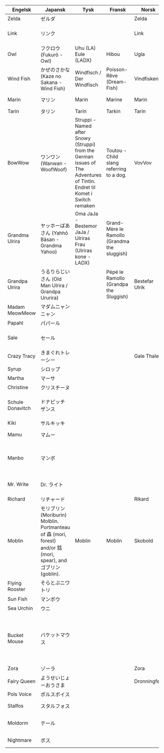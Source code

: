 | Engelsk          	| Japansk                	| Tysk 	| Fransk 	| Norsk      	| Kommentar                                                                                                                 	|
|------------------	|------------------------	|------	|--------	|------------	|---------------------------------------------------------------------------------------------------------------------------	|
| Zelda            	| ゼルダ                 	|      	|        	| Zelda           	|                                                                                                                           	|
| Link             	| リンク                 	|      	|        	| Link       	| Dukker vel aldri opp i spillet. Nei, det er jo kun spillerens navn. Dukker opp i tittelen da ....................                                                                                                                          	|
| Owl              	| フクロウ (Fukurō - Owl)           	|Uhu (LA) Eule (LADX) 	|  Hibou 	| Ugla 	| Kaepora Gaebora eller? Ikonisk navn|
| Wind Fish        	| かぜのさかな  (Kaze no Sakana - Wind Fish)	| Windfisch / Der Windfisch	| Poisson-Rêve (Dream-Fish)	| Vindfisken	| Vindfisk bare? Eventuelt Vindfisken, som vi kalte ham da vi var små barn                                                                                                                          	|
| Marin            	| マリン                 	|  Marin	| Marine 	|  Marin	| Går vel bare for Marin her?   Marin eller Marine? Marin. Marina?                                                                                                                        	|
| Tarin            	| タリン                 	| Tarin	|   Tarkin 	| Tarin     	| Tarin?                                                                                                                          	|
| BowWow           	| ワンワン (Wanwan - WoofWoof)| Struppi - Named after Snowy (Struppi) from the German issues of The Adventures of Tintin. Endret til Komet i Switch remaken	| Toutou -Child slang referring to a dog.	| VovVov	| VovVov? VoffVoff?                                                                                                                          	|
| Grandma Ulrira   	| ヤッホーばあさん  (Yahhō Bāsan - Grandma Yahoo) 	|  Oma JaJa - Bestemor JaJa / Ulriras Frau (Ulriras kone - LADX)	| Grand-Mère le Ramollo (Grandma the sluggish)	| 	|   Bestemor Jippi? Navnet vises ikke in game?   	|
| Grandpa Ulrira   	| うるりらじいさん  (Old Man Ulrira / Grandpa Ururira)	|      	|  Pépé le Ramollo (Grandpa the Sluggish)	|  Bestefar Ulrik	| Ulrik?                                                                                                                          	|
| Madam MeowMeow   	| マダムニャンニャン     	|      	|        	|            	| Madam MjauMjau?                                                                                                                          	|
| Papahl           	| パパール               	|      	|        	|            	| Papal uten H?                                  	|
| Sale             	| セール                 	|      	|        	|            	| Må huske at dette er broren til Schule. Han heter forskjellige ting på hvert språk (Erwin, Saldo, Alligobanana). Zalo? -tobias                      	|
| Crazy Tracy      	| きまぐれトレーシー     	|      	|        	| Gale Thale 	|                                                                                                                           	|
| Syrup            	| シロップ               	|      	|        	|            	| Dukker dette navnet opp i spillet? |
| Martha           	| マーサ                 	|      	|        	|            	| Marte?                                                                                                                          	|
| Christine        	| クリスチーヌ           	|      	|        	|            	| Kristine?                                                                                                                          	|
| Schule Donavitch 	| ドナピッチ ザンス      	|      	|        	|            	| Heter også forskjellige ting på forskjellige språk (Alligodali, Kroko Dilius, Sven Donavitch). Snakker med tysk aksent. Foreslår Schnappi Donavitch. -tobias                                                                                                                          	|
| Kiki             	| サルキッキ             	|      	|        	|            	| Julius hehe     	|
| Mamu             	| マムー                 	|      	|        	|            	| Mamu er det japanske navnet til Wart. Skal vi kalle ham Mamu eller Wart? Vorte???	|
| Manbo            	| マンボ                 	|      	|        	|       	| Manbo er det japanske ordet for månefisk. På japansk heter han visstnok Manbo Tamegorou? Tamegorou er et navn https://japanese-names.info/first_name/tamegorou/  	|
| Mr. Write        	| Dr. ライト             	|      	|        	|            	| Beholde Dr. fra japansk. Hva med referansen til Will Wright/Dr. Wright fra sim city? Og ordspillet på en som skriver brev 	|
| Richard          	| リチャード             	|      	|        	| Rikard           	| Rikard?                                                                                                                          	|
| Moblin           	| モリブリン (Moriburin) Molblin. Portmanteau of 森 (mori, forest) and/or 銛 (mori, spear), and ゴブリン (goblin).	|  Moblin	|  Moblin | Skobold |  Dette er visst en sammenslåing av 'skog' (Muri) og 'goblin'. Kobold er visst et annet navn for Goblin som flyter litt bedre på norsk. https://en.wikipedia.org/wiki/Kobold Skog+Kobold=Skobold? hehe.  Eller bare beholde Moblin. Blir de i det hele natt nevnt med navn i spillet?  Ja, når VovVov blir kidnappet så sier alle at moblinene kom og tok ham - tobias |
| Flying Rooster   	| そらとぶニワトリ       	|      	|        	|            	| Den flyende hane? Eller flygende?                                                                                                                         	|
| Sun Fish         	| マンボウ               	|      	|        	|            	| Månefisk?                                                                                                                          	|
| Sea Urchin       	| ウニ                   	|      	|        	|            	| Sjøpiggsvin/sjøpinnsvin/kråkebolle?|
| Bucket Mouse     	| バケットマウス         	|      	|        	|            	| Synes vi skal oversette denne dialogen til noe helt annet. Bucket Mouth var en obskur japansk referanse som av en eller annen grunn ble beholdt i den engelske oversettelsen. https://zeldauniverse.net/2020/01/28/zeldas-study-links-awakening-and-the-mystery-of-the-bucket-mouse/ - Hvem ringer man i Norge? Kykelikokos?                                         	|
| Zora             	| ゾーラ                 	|      	|        	| Zora   	| Det er vel ikonisk nok til at vi beholder det                                                                       	|
| Fairy Queen      	| ようせいじょーおうさま 	|      	|        	| Dronningfee 	| Dronningfeen?                                                                                                                          	|
| Pols Voice       	| ポルスボイス           	|      	|        	|            	| Hvor i all verden kommer dette navnet fra                                                                                                                          	|
| Stalfos          	| スタルフォス           	|      	|        	|            	| bare Stalfos? det er visst Hyliansk for 'skeletal humanoid' |
| Moldorm          	| テール                 	|      	|        	|            	| Moldorm funker jo bra på norsk også! Evt Muldorm eller Jordorm. Hva med Muggorm? Mold: Mugg, og ligner på Huggorm mvh Julius    	|
| Nightmare        	| ボス                   	|      	|        	|            	| Går vel bare for Mareritt her? - eller Mare? hilsen julius                                                                                                                         	|
